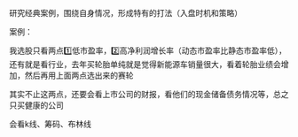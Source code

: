 研究经典案例，围绕自身情况，形成特有的打法（入盘时机和策略）



案例：

我选股只看两点1️⃣低市盈率，2️⃣高净利润增长率（动态市盈率比静态市盈率低），还有就是看行业，去年买轮胎单纯就是觉得新能源车销量很大，看着轮胎业绩会增加，然后再用上面两点选出来的赛轮

其实不止这两点，还要会看上市公司的财报，看他们的现金储备债务情况等，总之只买健康的公司

会看k线、筹码、布林线
